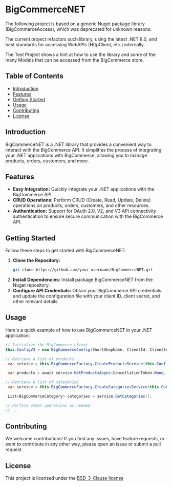 # BigCommerceNET
The following project is based on a generic Nuget package library (BigCommerceAccess), which was deprecated for unknown reasons.

The current project refactors such library, using the latest .NET 8.0, and best standards for accessing WebAPIs (HttpClient, etc.) internally.

The Test Project shows a hint at how to use the library and some of the many Models that can be accessed from the BigCommerce store.

## Table of Contents

- [Introduction](#introduction)
- [Features](#features)
- [Getting Started](#getting-started)
- [Usage](#usage)
- [Contributing](#contributing)
- [License](#license)

## Introduction

BigCommerceNET is a .NET library that provides a convenient way to interact with the BigCommerce API. It simplifies the process of integrating your .NET applications with BigCommerce, allowing you to manage products, orders, customers, and more.

## Features

- **Easy Integration:** Quickly integrate your .NET applications with the BigCommerce API.
- **CRUD Operations:** Perform CRUD (Create, Read, Update, Delete) operations on products, orders, customers, and other resources.
- **Authentication:** Support for OAuth 2.0, V2, and V3 API connectivity authentication to ensure secure communication with the BigCommerce API.

## Getting Started

Follow these steps to get started with BigCommerceNET:

1. **Clone the Repository:**
   ```bash
   git clone https://github.com/your-username/BigCommerceNET.git
2. **Install Dependencies:**
   Install package BigCommerceNET from the Nuget repository.
3. **Configure API Credentials:**
   Obtain your BigCommerce API credentials and update the configuration file with your client ID, client secret, and other relevant details.

## Usage

Here's a quick example of how to use BigCommerceNET in your .NET application:

```csharp
// Initialize the BigCommerce client
this.ConfigV3 = new BigCommerceConfig(ShortShopName, ClientId, ClientSecret, AccessToken);

// Retrieve a list of products
 var service = this.BigCommerceFactory.CreateProductsService(this.ConfigV3);

 var products = await service.GetProductsAsync(CancellationToken.None, true);

// Retrieve a list of categories
 var service = this.BigCommerceFactory.CreateCategoriesService(this.ConfigV3);

 List<BigCommerceCategory> categories = service.GetCategories();

// Perform other operations as needed
// ...
```

## Contributing

We welcome contributions! If you find any issues, have feature requests, or want to contribute in any other way, please open an issue or submit a pull request.

## License
This project is licensed under the [BSD-3-Clause license](https://github.com/OnInitiative-com/BigCommerceNET/blob/master/license.txt)




